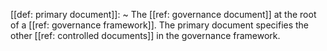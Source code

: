 [[def: primary document]]:
~ The [[ref: governance document]] at the root of a [[ref: governance framework]]. The primary document specifies the other [[ref: controlled documents]] in the governance framework.


